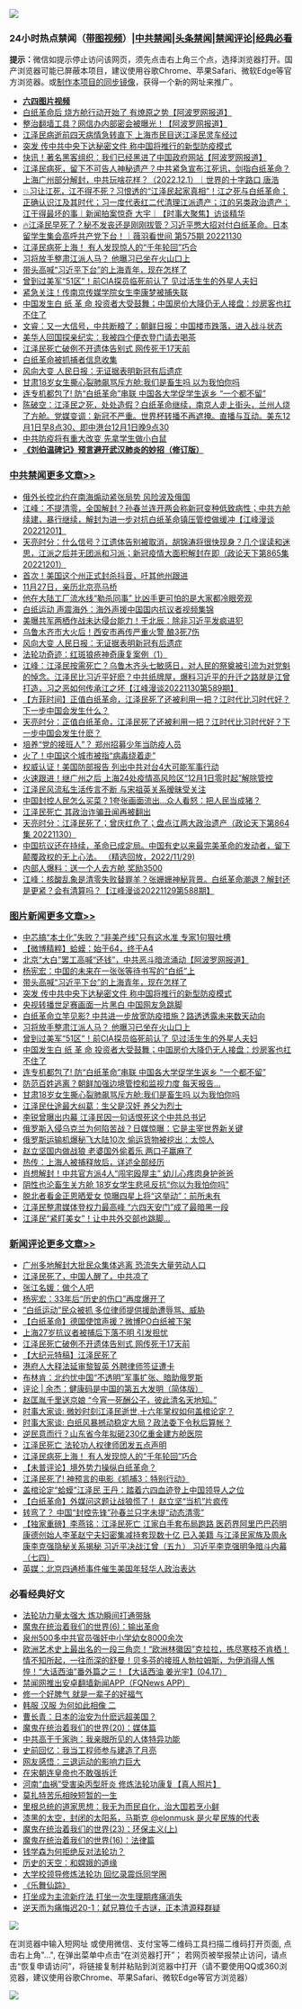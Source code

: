 ![](https://raw.githubusercontent.com/jsvpn/jsproxy/dev/64photo/fqnews-qr.jpg)

<div id="tt">
<h3>24小时热点禁闻（<a href="https://aaa.v2dns.tk/?QAjUl=BgRp5UNKRn&T5Vk=fPVH&Q59Ab=WxGE" target="_blank">带图视频</a>）|<a href="#%E4%B8%AD%E5%85%B1%E7%A6%81%E9%97%BB%E6%9B%B4%E5%A4%9A%E6%96%87%E7%AB%A0">中共禁闻</a>|<a href="#%E5%9B%BE%E7%89%87%E6%96%B0%E9%97%BB%E6%9B%B4%E5%A4%9A%E6%96%87%E7%AB%A0">头条禁闻</a>|<a href="#%E6%96%B0%E9%97%BB%E8%AF%84%E8%AE%BA%E6%9B%B4%E5%A4%9A%E6%96%87%E7%AB%A0">禁闻评论|<a href="#%E5%BF%85%E7%9C%8B%E7%BB%8F%E5%85%B8%E5%A5%BD%E6%96%87">经典必看</a></h3>
<div><b>提示：</b>微信如提示停止访问该网页，须先点击右上角三个点，选择浏览器打开。国产浏览器可能已屏蔽本项目，建议使用谷歌Chrome、苹果Safari、微软Edge等官方浏览器。或<a href="%E5%88%B6%E4%BD%9Cgit%E7%A6%81%E9%97%BB%E9%95%9C%E5%83%8F.md">制作本项目的同步镜像</a>，获得一个新的网址来推广。</div>
<ul>
<li><b><a href="http://d2.v2rss.gq/64.mp4" target="_blank">六四图片视频</a></b></li>
<li><a href="/cnnews/20221201/1818483.md">白纸革命后 烧方舱行动开始了 有燎原之势【阿波罗网报道】</a></li>
<li><a href="/cnnews/20221201/1818437.md">整治翻墙工具？网信办内部密会被曝光！【阿波罗网报道】</a></li>
<li><a href="/ssgc/20221201/1818484.md">江泽民病逝前四天病情急转直下 上海市民目送江泽民灵车经过</a></li>
<li><a href="/topimagenews/20221202/1818694.md">突发 传中共中央下达秘密文件 称中国将推行的新型防疫模式</a></li>
<li><a href="/cnnews/20221201/1818461.md">快讯！著名黑客组织：我们已经黑进了中国政府网站【阿波罗网报道】</a></li>
<li><a href="/sohnews/20221201/1818524.md">江泽民病死，留下不可告人神秘遗产？中共紧急宣布江死讯，剑指白纸革命？上海广州部分解封，中共玩啥花样？（2022.12.1）｜世界的十字路口 唐浩</a></li>
<li><a href="/sohnews/20221201/1818487.md">💥习让江死，江不得不死？习恨透的“江泽民起家真相”！江之死与白纸革命；正确认识江及其时代；习一度代表红二代清理江派遗产；江的另类政治遗产；江干得最坏的事｜新闻拍案惊奇 大宇｜【时事大聚焦】访谈精华</a></li>
<li><a href="/sohnews/20221201/1818486.md">🔥江泽民早死了？秘不发丧还是刚刚拔管？习近平憋大招对付白纸革命。日本留学生集会高呼共产党下台！｜薇羽看世间 第575期 20221130</a></li>
<li><a href="/comments/20221201/1818559.md">江泽民病死上海！ 有人发现惊人的“千年轮回”巧合</a></li>
<li><a href="/topimagenews/20221202/1818659.md">习将放手整肃江派人马？ 他曝习已坐在火山口上</a></li>
<li><a href="/topimagenews/20221202/1818718.md">带头高喊“习近平下台”的上海青年，现在怎样了</a></li>
<li><a href="/topimagenews/20221201/1818580.md">曾到过美军“51区”！前CIA探员临死前认了 见过活生生的外星人夫妇</a></li>
<li><a href="/cnnews/20221202/1818702.md">紧急关注！传南京传媒学院女生李康梦被捕失联</a></li>
<li><a href="/topimagenews/20221201/1818514.md">中国发生白 纸 革 命 投资者大受鼓舞；中国房价大降仍无人接盘：炒房客也扛不住了</a></li>
<li><a href="/sohnews/20221201/1818481.md">文睿：又一大信号，中共断粮了；朝鲜日报：中国楼市跌落，进入战斗状态</a></li>
<li><a href="/cnnews/20221201/1818494.md">美华人回国探亲纪实：我被四个便衣登门请去喝茶</a></li>
<li><a href="/comments/20221202/1818673.md">江泽民死亡破例不开遗体告别式 网传死于17天前</a></li>
<li><a href="/renquan/20221201/1818591.md">白纸革命被抓捕者信息收集</a></li>
<li><a href="/cbnews/20221201/1818506.md">风向大变 人民日报：无证据表明新冠有后遗症</a></li>
<li><a href="/topimagenews/20221201/1818464.md">甘肃18岁女生撕心裂肺飙骂斥方舱:我们是畜生吗 以为我怕你吗</a></li>
<li><a href="/topimagenews/20221201/1818513.md">连专机都包了! 防“白纸革命”串联 中国各大学促学生返乡 “一个都不留”</a></li>
<li><a href="/sohnews/20221201/1818540.md">陈破空：江泽民之死，处处造假？白纸革命继续，南京人走上街头，兰州人烧了方舱。党媒变调：新冠不严重。世界杯转播不再遮掩。直播与互动。美东12月1日早8点30、即中港台12月1日晚9点30</a></li>
<li><a href="/baitai/20221201/1818439.md">中共防疫将有重大改变 先拿学生做小白鼠</a></li>
<li><b><a href="/comments/20200207/1272816.md" target="_blank">《刘伯温碑记》预言避开武汉肺炎的妙招（修订版）</a></b></li>
</ul>
</div>

<div class="catlist">
<h3><a href="/cbnews/" target="_blank">中共禁闻</a><span><a href="/cbnews/" target="_blank" rel="nofollow">更多文章>></a></span></h3>
<ul>
<li><a href="/cbnews/20221202/1818821.md" target="_blank">俄外长控北约在南海煽动紧张局势 风险波及俄国</a></li>
<li><a href="/cbnews/20221202/1818798.md" target="_blank">江峰：不提清零，全国解封？孙春兰连开两会称新冠变种低致病性；中共方舱续建，暴行继续，解封为进一步对抗白纸革命镇压管控做缓冲【江峰漫谈20221201】</a></li>
<li><a href="/cbnews/20221202/1818773.md" target="_blank">天亮时分：什么信号？江遗体告别被取消，胡锦涛将很快现身？几个误读和迷思，江派之后并无团派和习派；新冠疫情大面积解封在即（政论天下第865集 20221201）</a></li>
<li><a href="/cbnews/20221202/1818696.md" target="_blank">首次！美国这个州正式封杀抖音，吁其他州跟进</a></li>
<li><a href="/cbnews/20221202/1818695.md" target="_blank">11月27日，亲历北京亮马桥</a></li>
<li><a href="/cbnews/20221202/1818660.md" target="_blank">他在大陆工厂流水线“勒杀同事” 比凶手更可怕的是大家都冷眼旁观</a></li>
<li><a href="/cbnews/20221201/1818379.md" target="_blank">白纸运动 声震海外：海外声援中国国内抗议者视频集锦</a></li>
<li><a href="/cbnews/20221201/1818594.md" target="_blank">美曝共军两栖作战未达侵台能力！于北辰：除非习近平发疯进犯</a></li>
<li><a href="/cbnews/20221201/1818581.md" target="_blank">乌鲁木齐市大火后！西安市再传严重火警 酿3死7伤</a></li>
<li><a href="/cbnews/20221201/1818506.md" target="_blank">风向大变 人民日报：无证据表明新冠有后遗症</a></li>
<li><a href="/cbnews/20221201/1818062.md" target="_blank">法轮功奇迹：红斑狼疮神奇康复案例（1）</a></li>
<li><a href="/cbnews/20221201/1818274.md" target="_blank">江峰：江泽民按需死亡？乌鲁木齐头七敏感日，对人民的祭奠被引流为对党魁的悼念。江泽民比习近平好麽？中共纸牌屋，爆料习近平的升迁之路就是江曾打造，习之恶如何传承江之坏【江峰漫谈20221130第589期】</a></li>
<li><a href="/comments/20221201/1818268.md" target="_blank">【方菲时间】正值白纸革命，江泽民死了还被利用一把？江时代比习时代好？下一步中国会发生什么？</a></li>
<li><a href="/cbnews/20221201/1818265.md" target="_blank">天亮时分：正值白纸革命，江泽民死了还被利用一把？江时代比习时代好？下一步中国会发生什麽？</a></li>
<li><a href="/cbnews/20221201/1818204.md" target="_blank">培养“党的接班人”？ 郑州招募少年当防疫人员</a></li>
<li><a href="/cbnews/20221201/1818203.md" target="_blank">火了！中国这个城市被指“病毒绕着走”</a></li>
<li><a href="/cbnews/20221201/1818191.md" target="_blank">权威认证！美国防部报告 列出中共对台4大可能军事行动</a></li>
<li><a href="/cbnews/20221201/1818181.md" target="_blank">火速跟进！继广州之后 上海24处疫情高风险区“12月1日零时起”解除管控</a></li>
<li><a href="/cbnews/20221201/1818180.md" target="_blank">江泽民风流私生活传言不断 与宋祖英关系暧昧受关注</a></li>
<li><a href="/cbnews/20221201/1818150.md" target="_blank">中国封控人民怎么买菜？1夸张画面流出…众人看怒：把人民当成猪？</a></li>
<li><a href="/cbnews/20221130/1818074.md" target="_blank">江泽民死亡 其政治诈骗丑闻再被翻出</a></li>
<li><a href="/cbnews/20221130/1818052.md" target="_blank">天亮时分：江泽民死了；曾庆红危了；盘点江两大政治遗产（政论天下第864集 20221130）</a></li>
<li><a href="/comments/20221130/1817621.md" target="_blank">中国抗议还在持续，革命已成定局。中国有史以来最完美革命的发动者，留下颠覆政权的无上心法。 （精选回放，2022/11/29)</a></li>
<li><a href="/cbnews/20221130/1817940.md" target="_blank">内部人爆料：送一个人去方舱 奖励3500</a></li>
<li><a href="/cbnews/20221130/1817895.md" target="_blank">江峰：核酸乱象是清零失败替罪羊？张姗姗神秘背景。白纸革命潮退？解封还是更紧？会有清算吗？【江峰漫谈20221129第588期】</a></li>

</ul>
</div>
<div class="catlist">
<h3><a href="/topimagenews/" target="_blank">图片新闻</a><span><a href="/topimagenews/" target="_blank" rel="nofollow">更多文章>></a></span></h3>
<ul>
<li><a href="/topimagenews/20221202/1818846.md" target="_blank">中芯搞“本土化”失败？“非美产线”只有这水准 专家1句狠吐槽</a></li>
<li><a href="/topimagenews/20221202/1818845.md" target="_blank">【微博精粹】蛤蟆：始于64，终于A4</a></li>
<li><a href="/topimagenews/20221202/1818835.md" target="_blank">北京“大白”罢工高喊“还钱”，中共恶斗暗流涌动【阿波罗网报道】</a></li>
<li><a href="/topimagenews/20221202/1818774.md" target="_blank">杨宪宏：中国的未来在一张张等待书写的“白纸”上</a></li>
<li><a href="/topimagenews/20221202/1818718.md" target="_blank">带头高喊“习近平下台”的上海青年，现在怎样了</a></li>
<li><a href="/topimagenews/20221202/1818694.md" target="_blank">突发 传中共中央下达秘密文件 称中国将推行的新型防疫模式</a></li>
<li><a href="/topimagenews/20221202/1818666.md" target="_blank">央视转播世足赛画面一片黑白 中国网友急跳脚</a></li>
<li><a href="/topimagenews/20221202/1818665.md" target="_blank">白纸革命立竿见影? 中共进一步放宽防疫措施？路透透露未来数天动向</a></li>
<li><a href="/topimagenews/20221202/1818659.md" target="_blank">习将放手整肃江派人马？ 他曝习已坐在火山口上</a></li>
<li><a href="/topimagenews/20221201/1818580.md" target="_blank">曾到过美军“51区”！前CIA探员临死前认了 见过活生生的外星人夫妇</a></li>
<li><a href="/topimagenews/20221201/1818514.md" target="_blank">中国发生白 纸 革 命 投资者大受鼓舞；中国房价大降仍无人接盘：炒房客也扛不住了</a></li>
<li><a href="/topimagenews/20221201/1818513.md" target="_blank">连专机都包了! 防“白纸革命”串联 中国各大学促学生返乡 “一个都不留”</a></li>
<li><a href="/topimagenews/20221201/1818493.md" target="_blank">防范百姓逃离？朝鲜加强边境管控和监视力度 每天报告…</a></li>
<li><a href="/topimagenews/20221201/1818464.md" target="_blank">甘肃18岁女生撕心裂肺飙骂斥方舱:我们是畜生吗 以为我怕你吗</a></li>
<li><a href="/topimagenews/20221201/1818414.md" target="_blank">江泽民仕途最大纠葛：生父是汉奸 养父为烈士</a></li>
<li><a href="/topimagenews/20221201/1818348.md" target="_blank">李锐曾曝出内幕 江泽民因一句话恨死这个中共总书记</a></li>
<li><a href="/topimagenews/20221201/1818347.md" target="_blank">俄罗斯入侵乌克兰为何陷苦战？日媒惊曝：它是主宰世界新关键</a></li>
<li><a href="/topimagenews/20221201/1818346.md" target="_blank">俄罗斯运输机爆秘飞大陆10次 偷运货物被挖出：太惊人</a></li>
<li><a href="/topimagenews/20221201/1818345.md" target="_blank">赵立坚国内做战狼 老婆国外偷着乐 两口子赢麻了</a></li>
<li><a href="/topimagenews/20221201/1818255.md" target="_blank">热传：上海人被捕释放后，详述全部经历</a></li>
<li><a href="/topimagenews/20221201/1818179.md" target="_blank">肖想解封！中共官方派4人“闯宅殴屋主” 幼儿心疼肉身护爸爸</a></li>
<li><a href="/topimagenews/20221201/1818170.md" target="_blank">阴性也沦畜生关方舱 18岁女学生悲吼反抗“你以为我怕你吗”</a></li>
<li><a href="/topimagenews/20221201/1818157.md" target="_blank">脱北者看金正恩晒爱女 惊曝四星上将“这举动”：前所未有</a></li>
<li><a href="/topimagenews/20221130/1818085.md" target="_blank">江泽民整肃媒体登权力最高峰 “六四天安门”成了最暗黑一段</a></li>
<li><a href="/topimagenews/20221130/1818027.md" target="_blank">江泽民“紧盯美女”！让中共外交部也跳脚…</a></li>

</ul>
</div>
<div class="catlist">
<h3><a href="/comments/" target="_blank">新闻评论</a><span><a href="/comments/" target="_blank" rel="nofollow">更多文章>></a></span></h3>
<ul>
<li><a href="/comments/20221202/1818825.md" target="_blank">广州多地解封大批民众集体逃离 恐流失大量劳动人口</a></li>
<li><a href="/comments/20221202/1818822.md" target="_blank">江泽民死了，中国人醒了，中共凉了</a></li>
<li><a href="/comments/20221202/1818803.md" target="_blank">张江名媛：做个人吧</a></li>
<li><a href="/comments/20221202/1818784.md" target="_blank">杨宪宏：33年后“历史的伤口”再度爆开了</a></li>
<li><a href="/comments/20221202/1818676.md" target="_blank">“白纸运动”民众被抓 多位律师提供援助遭辱骂、威胁</a></li>
<li><a href="/comments/20221202/1818675.md" target="_blank">【白纸革命】德国使馆声援？微博PO白纸被下架</a></li>
<li><a href="/comments/20221202/1818674.md" target="_blank">上海27岁抗议者被捕后下落不明 引发担忧</a></li>
<li><a href="/comments/20221202/1818673.md" target="_blank">江泽民死亡破例不开遗体告别式 网传死于17天前</a></li>
<li><a href="/comments/20221202/1818672.md" target="_blank">【大纪元特稿】江泽民死了</a></li>
<li><a href="/comments/20221202/1818671.md" target="_blank">港府人大释法延审黎智英 外聘律师签证遭卡</a></li>
<li><a href="/comments/20221202/1818657.md" target="_blank">布林肯：北约忧中国“不透明”军事扩张、暗助俄罗斯</a></li>
<li><a href="/comments/20221202/1818650.md" target="_blank">评论 | 余杰：健康码是中国的第五大发明（简体版）</a></li>
<li><a href="/comments/20221202/1818638.md" target="_blank">赵匡胤千里送京娘 “今宵一死酬公子，彼此清名天地知。”</a></li>
<li><a href="/comments/20221202/1818624.md" target="_blank">时事大家谈: 微妙时刻江泽民逝世,十六年掌权如何盖棺论定？</a></li>
<li><a href="/comments/20221202/1818623.md" target="_blank">时事大家谈: 白纸风暴撼动稳定大局？政法委下令秋后算帐？</a></li>
<li><a href="/comments/20221201/1818589.md" target="_blank">逆民意而行？山东省今年拟砸230亿重金建方舱医院</a></li>
<li><a href="/comments/20221201/1818588.md" target="_blank">江泽民死亡 法轮功人权律师团发五点声明</a></li>
<li><a href="/comments/20221201/1818559.md" target="_blank">江泽民病死上海！ 有人发现惊人的“千年轮回”巧合</a></li>
<li><a href="/comments/20221201/1818550.md" target="_blank">【未普评论】境外势力操纵白纸革命？</a></li>
<li><a href="/comments/20221201/1818546.md" target="_blank">江泽民死了! 神预言的电影《抓捕3：特别行动》</a></li>
<li><a href="/comments/20221201/1818545.md" target="_blank">盖棺论定“蛤蟆”江泽民 王丹：踏着六四血迹登上中国领导人之位</a></li>
<li><a href="/comments/20221201/1818544.md" target="_blank">【白纸革命】外媒问这题让战狼慌了！ 赵立坚“当机”片疯传</a></li>
<li><a href="/comments/20221201/1818541.md" target="_blank">转弯了？ 中国“封控先锋”孙春兰只字未提“动态清零”</a></li>
<li><a href="/comments/20221201/1818451.md" target="_blank">【独家重磅】李燕铭：江泽民死亡 江家白手套布局跑路 医药界阿里巴巴药明康德创始人李革赵宁夫妇密集减持套现数十亿 已入美籍 与江泽民家族及周永康李克强隐秘关系揭秘 习近平决战江曾（五九） 习近平李克强明争暗斗内幕（七四）</a></li>
<li><a href="/comments/20221201/1818425.md" target="_blank">英媒：北京四通桥事件催生美国年轻华人政治表达</a></li>

</ul>
</div>

<div class="catlist">
<h3>必看经典好文</h3>
<ul>
<li><a href="/cbnews/20200816/1381005.md" target="_blank">法轮功力量太强大 炼功瞬间打通带脉</a></li>
<li><a href="/topimagenews/20180524/947358.md" target="_blank">魔鬼在统治着我们的世界(6)：输出革命</a></li>
<li><a href="/comments/20200704/783272.md" target="_blank">泉州500多中共官员强奸中小学幼女8000余次</a></li>
<li><a href="/bannedvideo/20210418/1528557.md" target="_blank">欧洲艺术史上最出名的一段三角恋！“欧洲林徽因”克拉拉，拣尽寒枝不肯栖！情不知所起，一往而深的舒曼！贝多芬的接班人勃拉姆斯，为伊消得人憔悴！“大话西油”番外篇之三！【大话西油 姜光宇】(04.17）</a></li>
<li><a href="/comments/20200503/1322531.md" target="_blank">禁闻网推出安卓翻墙新闻APP（FQNews APP）</a></li>
<li><a href="/funmedia/20200713/1359909.md" target="_blank">修一个好脾气 就是一辈子的好福气</a></li>
<li><a href="/bannedvideo/20220321/1707657.md" target="_blank">韩服 汉服 为何如此相像 二</a></li>
<li><a href="/taiwannews/20221015/1797413.md" target="_blank">曹长青：日本的治安为什麽远超美国？</a></li>
<li><a href="/comments/20180725/976787.md" target="_blank">魔鬼在统治着我们的世界(20)：媒体篇</a></li>
<li><a href="/cnnews/20221111/1809674.md" target="_blank">中共高干千家驹：我亲眼所见的人体特异功能</a></li>
<li><a href="/aomi/history/20141104/323033.md" target="_blank">史前回忆：我当工程师参与建造了月亮</a></li>
<li><a href="/cbnews/20200126/1265515.md" target="_blank">网友感悟：三退运动的影响力巨大</a></li>
<li><a href="/lifebaike/20200315/1294178.md" target="_blank">在宋朝连皇帝也不敢强拆迁</a></li>
<li><a href="/comments/20210720/1514622.md" target="_blank">河南“血祸”受害染丙型肝炎 修炼法轮功康复【真人照片】</a></li>
<li><a href="/tculture/20211006/1633976.md" target="_blank">莫扎特苦乐相映短暂的一生</a></li>
<li><a href="/tculture/20171201/863884.md" target="_blank">里根总统的道家思想：我无为而民自化，治大国若烹小鲜</a></li>
<li><a href="/cbnews/20211017/1639766.md" target="_blank">漆黑的太空，封闭的太阳系，马斯克 @elonmusk 是火星民族的代表</a></li>
<li><a href="/ssgc/20180904/993719.md" target="_blank">魔鬼在统治着我们的世界(23)：环保主义(上)</a></li>
<li><a href="/topimagenews/20180615/958090.md" target="_blank">魔鬼在统治着我们的世界(16)：法律篇</a></li>
<li><a href="/comments/20210123/1473430.md" target="_blank">钱学森为何拒绝反对法轮功？</a></li>
<li><a href="/cbnews/20190219/1083302.md" target="_blank">历史的天空：和嫦娥的道缘</a></li>
<li><a href="/cbnews/20210517/1548104.md" target="_blank">大学校领导修炼法轮功 回忆录震烁同学圈</a></li>
<li><a href="/comments/20200527/783191.md" target="_blank">《乐舞仙踪》</a></li>
<li><a href="/cbnews/20210810/1603566.md" target="_blank">打坐成为主流新疗法 打坐一次生理期疼痛消失</a></li>
<li><a href="/tculture/20190304/1091076.md" target="_blank">逆天而为痛悔迟20-1：弑兄篡位千古谜，正本清源释群疑</a></li>

</ul>
</div>

![](https://raw.githubusercontent.com/jsvpn/jsproxy/dev/64photo/fqnews-qr.jpg)

在浏览器中输入短网址 或使用微信、支付宝等二维码工具扫描二维码打开页面, 点击右上角"...", 在弹出菜单中点击“在浏览器打开”； 若网页被举报禁止访问，请点击“恢复申请访问”，将链接复制并粘贴到浏览器中打开（请不要使用QQ或360浏览器，建议使用谷歌Chrome、苹果Safari、微软Edge等官方浏览器）

![](https://raw.githubusercontent.com/jsvpn/jsproxy/dev/64photo/wx.jpg)